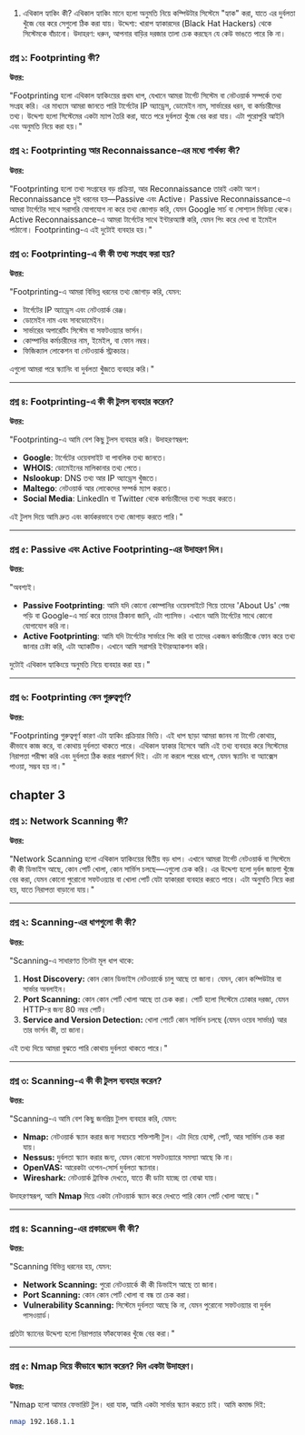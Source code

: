 1. এথিকাল হ্যাকিং কী?
এথিকাল হ্যাকিং মানে হলো অনুমতি নিয়ে কম্পিউটার সিস্টেমে "হ্যাক" করা, যাতে এর দুর্বলতা খুঁজে বের করে সেগুলো ঠিক করা যায়।
উদ্দেশ্য: খারাপ হ্যাকারদের (Black Hat Hackers) থেকে সিস্টেমকে বাঁচানো।
উদাহরণ: ধরুন, আপনার বাড়ির দরজার তালা চেক করছেন যে কেউ ভাঙতে পারে কি না।


### প্রশ্ন ১: Footprinting কী?

**উত্তর:**

"Footprinting হলো এথিকাল হ্যাকিংয়ের প্রথম ধাপ, যেখানে আমরা টার্গেট সিস্টেম বা নেটওয়ার্ক সম্পর্কে তথ্য সংগ্রহ করি। এর মাধ্যমে আমরা জানতে পারি টার্গেটের IP অ্যাড্রেস, ডোমেইন নাম, সার্ভারের ধরন, বা কর্মচারীদের তথ্য। উদ্দেশ্য হলো সিস্টেমের একটা ম্যাপ তৈরি করা, যাতে পরে দুর্বলতা খুঁজে বের করা যায়। এটা পুরোপুরি আইনি এবং অনুমতি নিয়ে করা হয়।"

### প্রশ্ন ২: Footprinting আর Reconnaissance-এর মধ্যে পার্থক্য কী?

**উত্তর:**

"Footprinting হলো তথ্য সংগ্রহের বড় প্রক্রিয়া, আর Reconnaissance তারই একটা অংশ। Reconnaissance দুই ধরনের হয়—Passive এবং Active। Passive Reconnaissance-এ আমরা টার্গেটের সাথে সরাসরি যোগাযোগ না করে তথ্য জোগাড় করি, যেমন Google সার্চ বা সোশ্যাল মিডিয়া থেকে। Active Reconnaissance-এ আমরা টার্গেটের সাথে ইন্টারঅ্যাক্ট করি, যেমন পিং করে দেখা বা ইমেইল পাঠানো। Footprinting-এ এই দুটোই ব্যবহার হয়।"
### প্রশ্ন ৩: Footprinting-এ কী কী তথ্য সংগ্রহ করা হয়?

**উত্তর:**

"Footprinting-এ আমরা বিভিন্ন ধরনের তথ্য জোগাড় করি, যেমন:

- টার্গেটের IP অ্যাড্রেস এবং নেটওয়ার্ক রেঞ্জ।
- ডোমেইন নাম এবং সাবডোমেইন।
- সার্ভারের অপারেটিং সিস্টেম বা সফটওয়্যার ভার্সন।
- কোম্পানির কর্মচারীদের নাম, ইমেইল, বা ফোন নম্বর।
- ফিজিক্যাল লোকেশন বা নেটওয়ার্ক স্ট্রাকচার।

এগুলো আমরা পরে স্ক্যানিং বা দুর্বলতা খুঁজতে ব্যবহার করি।"

---

### প্রশ্ন ৪: Footprinting-এ কী কী টুলস ব্যবহার করেন?

**উত্তর:**

"Footprinting-এ আমি বেশ কিছু টুলস ব্যবহার করি। উদাহরণস্বরূপ:

- **Google**: টার্গেটের ওয়েবসাইট বা পাবলিক তথ্য জানতে।
- **WHOIS**: ডোমেইনের মালিকানার তথ্য পেতে।
- **Nslookup**: DNS তথ্য আর IP অ্যাড্রেস খুঁজতে।
- **Maltego**: নেটওয়ার্ক আর লোকেদের সম্পর্ক ম্যাপ করতে।
- **Social Media**: LinkedIn বা Twitter থেকে কর্মচারীদের তথ্য সংগ্রহ করতে।

এই টুলস দিয়ে আমি দ্রুত এবং কার্যকরভাবে তথ্য জোগাড় করতে পারি।"

---

### প্রশ্ন ৫: Passive এবং Active Footprinting-এর উদাহরণ দিন।

**উত্তর:**

"অবশ্যই।

- **Passive Footprinting**: আমি যদি কোনো কোম্পানির ওয়েবসাইটে গিয়ে তাদের 'About Us' পেজ পড়ি বা Google-এ সার্চ করে তাদের ঠিকানা জানি, এটা প্যাসিভ। এখানে আমি টার্গেটের সাথে কোনো যোগাযোগ করি না।
- **Active Footprinting**: আমি যদি টার্গেটের সার্ভারে পিং করি বা তাদের একজন কর্মচারীকে ফোন করে তথ্য জানার চেষ্টা করি, এটা অ্যাকটিভ। এখানে আমি সরাসরি ইন্টারঅ্যাকশন করি।

দুটোই এথিকাল হ্যাকিংয়ে অনুমতি নিয়ে ব্যবহার করা হয়।"

---

### প্রশ্ন ৬: Footprinting কেন গুরুত্বপূর্ণ?

**উত্তর:**

"Footprinting গুরুত্বপূর্ণ কারণ এটা হ্যাকিং প্রক্রিয়ার ভিত্তি। এই ধাপ ছাড়া আমরা জানব না টার্গেট কোথায়, কীভাবে কাজ করে, বা কোথায় দুর্বলতা থাকতে পারে। এথিকাল হ্যাকার হিসেবে আমি এই তথ্য ব্যবহার করে সিস্টেমের নিরাপত্তা পরীক্ষা করি এবং দুর্বলতা ঠিক করার পরামর্শ দিই। এটা না করলে পরের ধাপে, যেমন স্ক্যানিং বা অ্যাক্সেস পাওয়া, সম্ভব হয় না।"




## chapter 3

### প্রশ্ন ১: Network Scanning কী?

**উত্তর:**

"Network Scanning হলো এথিকাল হ্যাকিংয়ের দ্বিতীয় বড় ধাপ। এখানে আমরা টার্গেট নেটওয়ার্ক বা সিস্টেমে কী কী ডিভাইস আছে, কোন পোর্ট খোলা, কোন সার্ভিস চলছে—এগুলো চেক করি। এর উদ্দেশ্য হলো দুর্বল জায়গা খুঁজে বের করা, যেমন কোনো পুরোনো সফটওয়্যার বা খোলা পোর্ট যেটা হ্যাকাররা ব্যবহার করতে পারে। এটা অনুমতি নিয়ে করা হয়, যাতে নিরাপত্তা বাড়ানো যায়।"

---

### প্রশ্ন ২: Scanning-এর ধাপগুলো কী কী?

**উত্তর:**

"Scanning-এ সাধারণত তিনটা মূল ধাপ থাকে:

1. **Host Discovery:** কোন কোন ডিভাইস নেটওয়ার্কে চালু আছে তা জানা। যেমন, কোন কম্পিউটার বা সার্ভার অনলাইন।
2. **Port Scanning:** কোন কোন পোর্ট খোলা আছে তা চেক করা। পোর্ট হলো সিস্টেমে ঢোকার দরজা, যেমন HTTP-র জন্য 80 নম্বর পোর্ট।
3. **Service and Version Detection:** খোলা পোর্টে কোন সার্ভিস চলছে (যেমন ওয়েব সার্ভার) আর তার ভার্সন কী, তা জানা।

এই তথ্য দিয়ে আমরা বুঝতে পারি কোথায় দুর্বলতা থাকতে পারে।"

---

### প্রশ্ন ৩: Scanning-এ কী কী টুলস ব্যবহার করেন?

**উত্তর:**

"Scanning-এ আমি বেশ কিছু জনপ্রিয় টুলস ব্যবহার করি, যেমন:

- **Nmap:** নেটওয়ার্ক স্ক্যান করার জন্য সবচেয়ে শক্তিশালী টুল। এটা দিয়ে হোস্ট, পোর্ট, আর সার্ভিস চেক করা যায়।
- **Nessus:** দুর্বলতা স্ক্যান করার জন্য, যেমন কোনো সফটওয়্যারে সমস্যা আছে কি না।
- **OpenVAS:** আরেকটা ওপেন-সোর্স দুর্বলতা স্ক্যানার।
- **Wireshark:** নেটওয়ার্ক ট্রাফিক দেখতে, যাতে কী ডাটা যাচ্ছে তা বোঝা যায়।

উদাহরণস্বরূপ, আমি **Nmap** দিয়ে একটা নেটওয়ার্ক স্ক্যান করে দেখতে পারি কোন পোর্ট খোলা আছে।"

---

### প্রশ্ন ৪: Scanning-এর প্রকারভেদ কী কী?

**উত্তর:**

"Scanning বিভিন্ন ধরনের হয়, যেমন:

- **Network Scanning:** পুরো নেটওয়ার্কে কী কী ডিভাইস আছে তা জানা।
- **Port Scanning:** কোন কোন পোর্ট খোলা বা বন্ধ তা চেক করা।
- **Vulnerability Scanning:** সিস্টেমে দুর্বলতা আছে কি না, যেমন পুরোনো সফটওয়্যার বা দুর্বল পাসওয়ার্ড।

প্রতিটা স্ক্যানের উদ্দেশ্য হলো নিরাপত্তার ফাঁকফোকর খুঁজে বের করা।"

---

### প্রশ্ন ৫: Nmap দিয়ে কীভাবে স্ক্যান করেন? দিন একটা উদাহরণ।

**উত্তর:**

"Nmap হলো আমার ফেভারিট টুল। ধরা যাক, আমি একটা সার্ভার স্ক্যান করতে চাই। আমি কমান্ড দিই:

```bash
nmap 192.168.1.1

